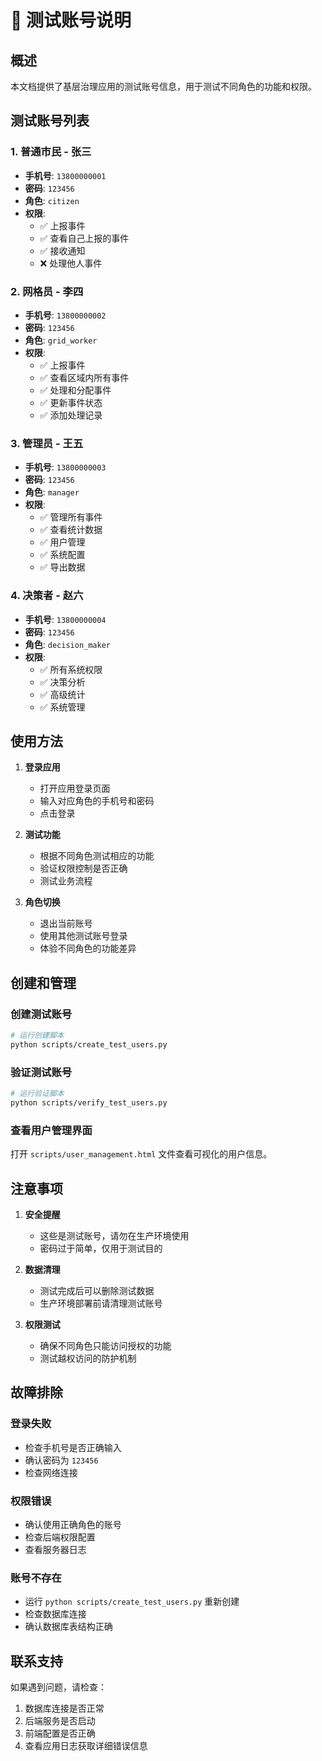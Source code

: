 # 🧪 测试账号说明

## 概述

本文档提供了基层治理应用的测试账号信息，用于测试不同角色的功能和权限。

## 测试账号列表

### 1. 普通市民 - 张三
- **手机号**: `13800000001`
- **密码**: `123456`
- **角色**: `citizen`
- **权限**: 
  - ✅ 上报事件
  - ✅ 查看自己上报的事件
  - ✅ 接收通知
  - ❌ 处理他人事件

### 2. 网格员 - 李四
- **手机号**: `13800000002`
- **密码**: `123456`
- **角色**: `grid_worker`
- **权限**:
  - ✅ 上报事件
  - ✅ 查看区域内所有事件
  - ✅ 处理和分配事件
  - ✅ 更新事件状态
  - ✅ 添加处理记录

### 3. 管理员 - 王五
- **手机号**: `13800000003`
- **密码**: `123456`
- **角色**: `manager`
- **权限**:
  - ✅ 管理所有事件
  - ✅ 查看统计数据
  - ✅ 用户管理
  - ✅ 系统配置
  - ✅ 导出数据

### 4. 决策者 - 赵六
- **手机号**: `13800000004`
- **密码**: `123456`
- **角色**: `decision_maker`
- **权限**:
  - ✅ 所有系统权限
  - ✅ 决策分析
  - ✅ 高级统计
  - ✅ 系统管理

## 使用方法

1. **登录应用**
   - 打开应用登录页面
   - 输入对应角色的手机号和密码
   - 点击登录

2. **测试功能**
   - 根据不同角色测试相应的功能
   - 验证权限控制是否正确
   - 测试业务流程

3. **角色切换**
   - 退出当前账号
   - 使用其他测试账号登录
   - 体验不同角色的功能差异

## 创建和管理

### 创建测试账号
```bash
# 运行创建脚本
python scripts/create_test_users.py
```

### 验证测试账号
```bash
# 运行验证脚本
python scripts/verify_test_users.py
```

### 查看用户管理界面
打开 `scripts/user_management.html` 文件查看可视化的用户信息。

## 注意事项

1. **安全提醒**
   - 这些是测试账号，请勿在生产环境使用
   - 密码过于简单，仅用于测试目的

2. **数据清理**
   - 测试完成后可以删除测试数据
   - 生产环境部署前请清理测试账号

3. **权限测试**
   - 确保不同角色只能访问授权的功能
   - 测试越权访问的防护机制

## 故障排除

### 登录失败
- 检查手机号是否正确输入
- 确认密码为 `123456`
- 检查网络连接

### 权限错误
- 确认使用正确角色的账号
- 检查后端权限配置
- 查看服务器日志

### 账号不存在
- 运行 `python scripts/create_test_users.py` 重新创建
- 检查数据库连接
- 确认数据库表结构正确

## 联系支持

如果遇到问题，请检查：
1. 数据库连接是否正常
2. 后端服务是否启动
3. 前端配置是否正确
4. 查看应用日志获取详细错误信息